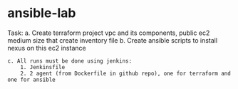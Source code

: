 # ansible-lab


Task:
    a. Create terraform project vpc and its components, public ec2 medium size that create inventory file
    b. Create ansible scripts to install nexus on this ec2 instance 
        
    c. All runs must be done using jenkins:
        1. Jenkinsfile 
        2. 2 agent (from Dockerfile in github repo), one for terraform and one for ansible
